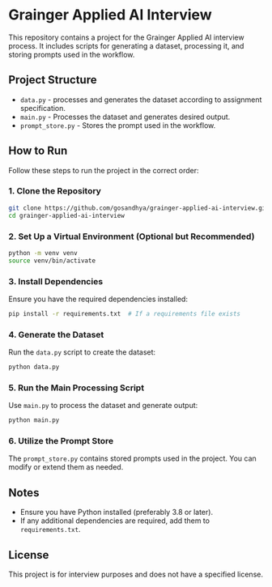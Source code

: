 # Grainger Applied AI Interview

This repository contains a project for the Grainger Applied AI interview process. It includes scripts for generating a dataset, processing it, and storing prompts used in the workflow.

## Project Structure

- `data.py` - processes and generates the dataset according to assignment specification.
- `main.py` - Processes the dataset and generates desired output.
- `prompt_store.py` - Stores the prompt used in the workflow.

## How to Run

Follow these steps to run the project in the correct order:

### 1. Clone the Repository
```bash
git clone https://github.com/gosandhya/grainger-applied-ai-interview.git
cd grainger-applied-ai-interview
```

### 2. Set Up a Virtual Environment (Optional but Recommended)
```bash
python -m venv venv
source venv/bin/activate  
```

### 3. Install Dependencies
Ensure you have the required dependencies installed:
```bash
pip install -r requirements.txt  # If a requirements file exists
```

### 4. Generate the Dataset
Run the `data.py` script to create the dataset:
```bash
python data.py
```

### 5. Run the Main Processing Script
Use `main.py` to process the dataset and generate output:
```bash
python main.py
```

### 6. Utilize the Prompt Store
The `prompt_store.py` contains stored prompts used in the project. You can modify or extend them as needed.

## Notes
- Ensure you have Python installed (preferably 3.8 or later).
- If any additional dependencies are required, add them to `requirements.txt`.

## License
This project is for interview purposes and does not have a specified license.


